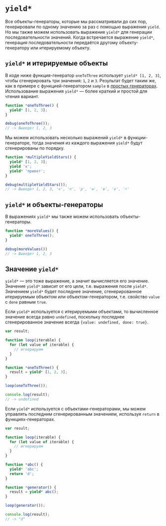 # `yield*`

Все объекты-генераторы, которые мы рассматривали до сих пор, генерировали по одному значению за раз с помощью выражения `yield`. Но мы также можем использовать выражение `yield*` для генерации последовательности значений. Когда встречается выражение `yield*`, генерация последовательности передаётся другому объекту-генератору или итерируемому объекту.

## `yield*` и итерируемые объекты

В коде ниже функция-генератор `oneToThree` использует `yield* [1, 2, 3]`, чтобы сгенерировать три значения: `1`, `2` и `3`. Результат будет таким же, как в примере с функцией-генератором `sample` в [простых генераторах](#basic-generators). Использование выражения `yield*` — более краткий и простой для чтения вариант. 

```js
function *oneToThree() {
  yield* [1, 2, 3];
}

debug(oneToThree());
// -> Выведет 1, 2, 3
```

Мы можем использовать несколько выражений `yield*` в функции-генераторе, тогда значения из каждого выражения `yield*` будут сгенерированы по порядку.

```js
function *multipleYieldStars() {
  yield* [1, 2, 3];
  yield 'x';
  yield* 'привет';
}

debug(multipleYieldStars());
// -> Выведет 1, 2, 3, 'x', 'п', 'р', 'и', 'в', 'е', 'т'
```

## `yield*` и объекты-генераторы

В выражениях `yield*` мы также можем использовать объекты-генераторы. 

```js
function *moreValues() {
  yield* oneToThree();
}

debug(moreValues())
// -> Выведет 1, 2, 3
```

## Значение `yield*`

`yield*` — это тоже выражение, а значит вычисляется его значение. Значение `yield*` зависит от его цели, т.е. выражения после `yield*`. Значением `yield*` будет последнее значение, сгенерированное итерируемым объектом или объектом-генератором, т.е. свойство `value` c `done` равным `true`.

Если `yield*` используется с итерируемыми объектами, то вычисленное значение всегда равно `undefined`, поскольку последнее сгенерированное значение всегда `{value: undefined, done: true}`.

```js
var result;

function loop(iterable) {
  for (let value of iterable) {
    // игнорируем
  }
}

function *oneToThree() {
  result = yield* [1, 2, 3];
}

loop(oneToThree());

console.log(result);
// -> undefined
```

Если `yield*` используется с объектами-генераторами, мы можем управлять последним сгенерированным значением, используя `return` в функциях-генераторах.

```js
var result;

function loop(iterable) {
  for (let value of iterable) {
    // игнорируем
  }
}

function *abc() {
  yield* 'abc';
  return 'd';
}

function *generator() {
  result = yield* abc();
}

loop(generator());

console.log(result);
// -> "d"
```
